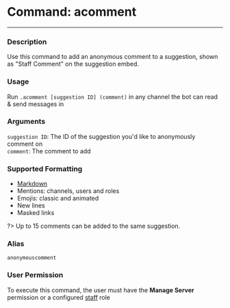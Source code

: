 # Command: acomment
---
### Description
Use this command to add an anonymous comment to a suggestion, shown as "Staff Comment" on the suggestion embed.

### Usage
Run `.acomment [suggestion ID] (comment)` in any channel the bot can read & send messages in

### Arguments
`suggestion ID`: The ID of the suggestion you'd like to anonymously comment on\
`comment`: The comment to add

### Supported Formatting
- [Markdown](https://support.discord.com/hc/en-us/articles/210298617)
- Mentions: channels, users and roles
- Emojis: classic and animated
- New lines
- Masked links 


?> Up to 15 comments can be added to the same suggestion.

### Alias
`anonymouscomment`

### User Permission
To execute this command, the user must have the **Manage Server** permission or a configured [staff](/config/staffroles.md) role

